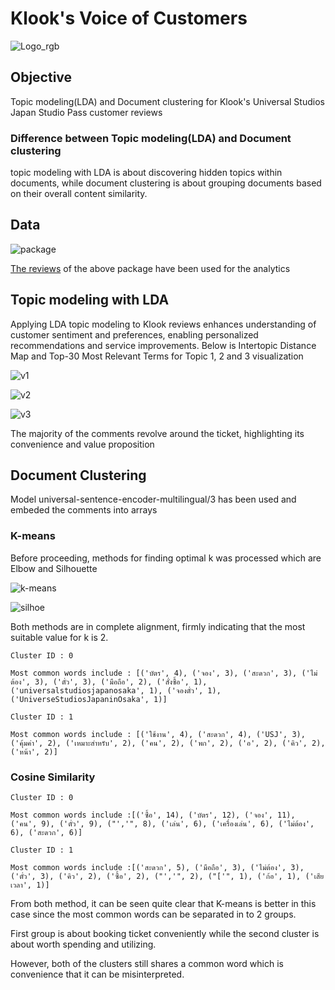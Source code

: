 # Klook's Voice of Customers

![Logo_rgb](https://github.com/rindfleisch/MADT8101_Customer_analytics/assets/82042221/bad4d24f-1976-438d-9831-ee74f10d3151)

## Objective
Topic modeling(LDA) and Document clustering for Klook's Universal Studios Japan Studio Pass customer reviews

### Difference between Topic modeling(LDA) and Document clustering
topic modeling with LDA is about discovering hidden topics within documents, while document clustering is about grouping documents based on their overall content similarity.

## Data
![package](https://github.com/rindfleisch/MADT8101_Customer_analytics/assets/82042221/8e4ad35a-c700-4d6d-aec2-f4226d16263c)

[The reviews](https://www.klook.com/th/activity/46604-universal-studios-japan-e-ticket-osaka-qr-code-direct-entry/?spm=Home.Popular%3Aany%3A%3APopularActivities%3ACard_LIST&clickId=1b43082dd5) of the above package have been used for the analytics

## Topic modeling with LDA
Applying LDA topic modeling to Klook reviews enhances understanding of customer sentiment and preferences, enabling personalized recommendations and service improvements. Below is Intertopic Distance Map and Top-30 Most Relevant Terms for Topic 1, 2 and 3 visualization

![v1](https://github.com/rindfleisch/MADT8101_Customer_analytics/assets/82042221/33f2a05c-a24c-4a42-9d5b-6e244f28dda6)

![v2](https://github.com/rindfleisch/MADT8101_Customer_analytics/assets/82042221/6b5b306c-1df5-400f-96bb-704c39e0e30d)

![v3](https://github.com/rindfleisch/MADT8101_Customer_analytics/assets/82042221/465cff2a-bebe-4bfc-89b2-dd4a2d269675)

The majority of the comments revolve around the ticket, highlighting its convenience and value proposition

## Document Clustering
Model universal-sentence-encoder-multilingual/3 has been used and embeded the comments into arrays

### K-means
Before proceeding, methods for finding optimal k was processed which are Elbow and Silhouette 

![k-means](https://github.com/rindfleisch/MADT8101_Customer_analytics/assets/82042221/3db2b0b0-a228-4135-8962-a0334a348716)

![silhoe](https://github.com/rindfleisch/MADT8101_Customer_analytics/assets/82042221/2add5c2b-6fe7-4731-a27e-48dd1843e93f)

Both methods are in complete alignment, firmly indicating that the most suitable value for k is 2.

```
Cluster ID : 0

Most common words include : [('บัตร', 4), ('จอง', 3), ('สะดวก', 3), ('ไม่ต้อง', 3), ('ตั๋ว', 3), ('มือถือ', 2), ('สั่งซื้อ', 1), ('universalstudiosjapanosaka', 1), ('จองตั๋ว', 1), ('UniverseStudiosJapaninOsaka', 1)]

Cluster ID : 1

Most common words include : [('ใช้งาน', 4), ('สะดวก', 4), ('USJ', 3), ('คุ้มค่า', 2), ('เหมาะสำหรับ', 2), ('คน', 2), ('พก', 2), ('อ', 2), ('คิว', 2), ('หน้า', 2)]

```

### Cosine Similarity

```
Cluster ID : 0

Most common words include :[('ซื้อ', 14), ('บัตร', 12), ('จอง', 11), ('คน', 9), ('ตั๋ว', 9), ("','", 8), ('เล่น', 6), ('เครื่องเล่น', 6), ('ไม่ต้อง', 6), ('สะดวก', 6)]

Cluster ID : 1

Most common words include :[('สะดวก', 5), ('มือถือ', 3), ('ไม่ต้อง', 3), ('ตั๋ว', 3), ('คิว', 2), ('ซื้อ', 2), ("','", 2), ("['", 1), ('ก้อ', 1), ('เสียเวลา', 1)]
```

From both method, it can be seen quite clear that K-means is better in this case since the most common words can be separated in to 2 groups.

First group is about booking ticket conveniently while the second cluster is about worth spending and utilizing.

However, both of the clusters still shares a common word which is convenience that it can be misinterpreted. 
